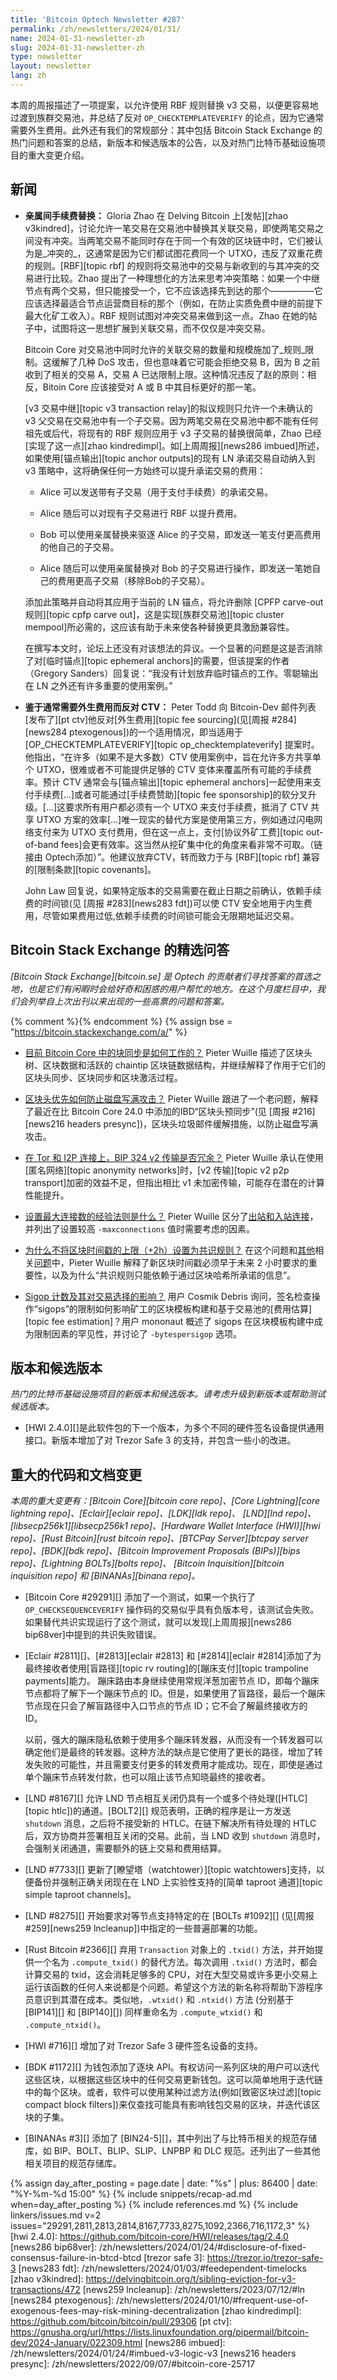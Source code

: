 ```yaml
---
title: 'Bitcoin Optech Newsletter #287'
permalink: /zh/newsletters/2024/01/31/
name: 2024-01-31-newsletter-zh
slug: 2024-01-31-newsletter-zh
type: newsletter
layout: newsletter
lang: zh
---
```

本周的周报描述了一项提案，以允许使用 RBF 规则替换 v3 交易，以便更容易地过渡到族群交易池，并总结了反对 `OP_CHECKTEMPLATEVERIFY` 的论点，因为它通常需要外生费用。此外还有我们的常规部分：其中包括 Bitcoin Stack Exchange 的热门问题和答案的总结，新版本和候选版本的公告，以及对热门比特币基础设施项目的重大变更介绍。

## 新闻

- **<!--kindred-replace-by-fee-->亲属间手续费替换：** Gloria Zhao 在 Delving Bitcoin 上[发帖][zhao v3kindred]，讨论允许一笔交易在交易池中替换其关联交易，即使两笔交易之间没有冲突。当两笔交易不能同时存在于同一个有效的区块链中时，它们被认为是_冲突的_，这通常是因为它们都试图花费同一个 UTXO，违反了双重花费的规则。[RBF][topic rbf] 的规则将交易池中的交易与新收到的与其冲突的交易进行比较。Zhao 提出了一种理想化的方法来思考冲突策略：如果一个中继节点有两个交易，但只能接受一个，它不应该选择先到达的那个—————它应该选择最适合节点运营商目标的那个（例如，在防止实质免费中继的前提下最大化矿工收入）。RBF 规则试图对冲突交易来做到这一点。Zhao 在她的帖子中，试图将这一思想扩展到关联交易，而不仅仅是冲突交易。

  Bitcoin Core 对交易池中同时允许的关联交易的数量和规模施加了_规则_限制。这缓解了几种 DoS 攻击，但也意味着它可能会拒绝交易 B，因为 B 之前收到了相关的交易 A，交易 A 已达限制上限。这种情况违反了赵的原则：相反，Bitoin Core 应该接受对 A 或 B 中其目标更好的那一笔。

  [v3 交易中继][topic v3 transaction relay]的拟议规则只允许一个未确认的 v3 父交易在交易池中有一个子交易。因为两笔交易在交易池中都不能有任何祖先或后代，将现有的 RBF 规则应用于 v3 子交易的替换很简单，Zhao 已经[实现了这一点][zhao kindredimpl]。如[上周周报][news286 imbued]所述，如果使用[锚点输出][topic anchor outputs]的现有 LN 承诺交易自动纳入到 v3 策略中，这将确保任何一方始终可以提升承诺交易的费用：

  - Alice 可以发送带有子交易（用于支付手续费）的承诺交易。

  - Alice 随后可以对现有子交易进行 RBF 以提升费用。

  - Bob 可以使用亲属替换来驱逐 Alice 的子交易，即发送一笔支付更高费用的他自己的子交易。

  - Alice 随后可以使用亲属替换对 Bob 的子交易进行操作，即发送一笔她自己的费用更高子交易（移除Bob的子交易）。

  添加此策略并自动将其应用于当前的 LN 锚点，将允许删除 [CPFP carve-out 规则][topic cpfp carve out]，这是实现[族群交易池][topic cluster mempool]所必需的，这应该有助于未来使各种替换更具激励兼容性。

  在撰写本文时，论坛上还没有对该想法的异议。一个显著的问题是这是否消除了对[临时锚点][topic ephemeral anchors]的需要，但该提案的作者（Gregory Sanders）回复说：“我没有计划放弃临时锚点的工作。零聪输出在 LN 之外还有许多重要的使用案例。”

- **<!--Opposition-to-CTV-based-on-commonly-requiring-exogenous-fees-->鉴于通常需要外生费用而反对 CTV：**
  Peter Todd 向 Bitcoin-Dev 邮件列表[发布了][pt ctv]他反对[外生费用][topic fee sourcing](见[周报 #284][news284 ptexogenous])的一个适用情况，即当适用于  [OP_CHECKTEMPLATEVERIFY][topic op_checktemplateverify] 提案时。他指出，“在许多（如果不是大多数）CTV 使用案例中，旨在允许多方共享单个 UTXO，很难或者不可能提供足够的 CTV 变体来覆盖所有可能的手续费率。预计 CTV 通常会与[锚点输出][topic ephemeral anchors]一起使用来支付手续费[...]或者可能通过[手续费赞助][topic fee sponsorship]的软分叉升级。[...]这要求所有用户都必须有一个 UTXO 来支付手续费，抵消了 CTV 共享 UTXO 方案的效率[...]唯一现实的替代方案是使用第三方，例如通过闪电网络支付来为 UTXO 支付费用，但在这一点上，支付[协议外矿工费][topic out-of-band fees]会更有效率。这当然从挖矿集中化的角度来看非常不可取。（链接由 Optech添加）”。他建议放弃CTV，转而致力于与 [RBF][topic rbf] 兼容的[限制条款][topic covenants]。

  John Law 回复说，如果特定版本的交易需要在截止日期之前确认，依赖手续费的时间锁(见 [周报 #283][news283 fdt])可以使 CTV 安全地用于内生费用，尽管如果费用过低,依赖手续费的时间锁可能会无限期地延迟交易。

## Bitcoin Stack Exchange 的精选问答

*[Bitcoin Stack Exchange][bitcoin.se] 是 Optech 的贡献者们寻找答案的首选之地，也是它们有闲暇时会给好奇和困惑的用户帮忙的地方。在这个月度栏目中，我们会列举自上次出刊以来出现的一些高票的问题和答案。*

{% comment %}<!-- https://bitcoin.stackexchange.com/search?tab=votes&q=created%3a1m..%20is%3aa
nswer -->{% endcomment %}
{% assign bse = "https://bitcoin.stackexchange.com/a/" %}

- [<!--how-does-block-synchronization-work-in-bitcoin-core-today-->目前 Bitcoin Core 中的块同步是如何工作的？]({{bse}}121292)
  Pieter Wuille 描述了区块头树、区块数据和活跃的 chaintip 区块链数据结构，并继续解释了作用于它们的区块头同步、区块同步和区块激活过程。

- [<!--how-does-headers-first-prevent-disk-fill-attack-->区块头优先如何防止磁盘写满攻击？]({{bse}}76018)
  Pieter Wuille 跟进了一个老问题，解释了最近在比 Bitcoin Core 24.0 中添加的IBD“区块头预同步”(见 [周报 #216][news216 headers presync])，区块头垃圾邮件缓解措施，以防止磁盘写满攻击。

- [<!--is-bip324-v2transport-redundant-on-tor-and-i2p-connections-->在 Tor 和 I2P 连接上，BIP 324 v2 传输是否冗余？]({{bse}}121360)
  Pieter Wuille 承认在使用[匿名网络][topic anonymity networks]时，[v2 传输][topic v2 p2p transport]加密的效益不足，但指出相比 v1 未加密传输，可能存在潜在的计算性能提升。

- [<!--what-s-a-rule-of-thumb-for-setting-the-maximum-number-of-connections-->设置最大连接数的经验法则是什么？]({{bse}}121088)
  Pieter Wuille 区分了[出站和入站连接]({{bse}}121015)，并列出了设置较高 `-maxconnections` 值时需要考虑的因素。

- [<!--why-isn-t-the-upper-bound-2h-on-the-block-timestamp-set-as-a-consensus-rule-->为什么不将区块时间戳的上限（+2h）设置为共识规则？]({{bse}}121248)
  在这个问题和[其他]({{bse}}121247)相关[问题]({{bse}}121253)中，Pieter Wuille 解释了新区块时间戳必须早于未来 2 小时要求的重要性，以及为什么“共识规则只能依赖于通过区块哈希所承诺的信息”。

- [<!--sigop-count-and-its-influence-on-transaction-selection-->Sigop 计数及其对交易选择的影响？]({{bse}}121355)
  用户 Cosmik Debris 询问，签名检查操作“sigops”的限制如何影响矿工的区块模板构建和基于交易池的[费用估算][topic fee estimation]？用户 mononaut 概述了 sigops 在区块模板构建中成为限制因素的罕见性，并讨论了 `-bytespersigop` 选项。

## 版本和候选版本

*热门的比特币基础设施项目的新版本和候选版本。请考虑升级到新版本或帮助测试候选版本。*

- [HWI 2.4.0][]是此软件包的下一个版本，为多个不同的硬件签名设备提供通用接口。新版本增加了对 Trezor Safe 3 的支持，并包含一些小的改进。

## 重大的代码和文档变更

_本周的重大变更有：[Bitcoin Core][bitcoin core repo]、[Core
Lightning][core lightning repo]、[Eclair][eclair repo]、[LDK][ldk repo]、
[LND][lnd repo]、[libsecp256k1][libsecp256k1 repo]、[Hardware Wallet
Interface (HWI)][hwi repo]、[Rust Bitcoin][rust bitcoin repo]、[BTCPay
Server][btcpay server repo]、[BDK][bdk repo]、[Bitcoin Improvement
Proposals (BIPs)][bips repo]、[Lightning BOLTs][bolts repo]、
[Bitcoin Inquisition][bitcoin inquisition repo] 和 [BINANAs][binana
repo]。_

- [Bitcoin Core #29291][] 添加了一个测试，如果一个执行了 `OP_CHECKSEQUENCEVERIFY` 操作码的交易似乎具有负版本号，该测试会失败。如果替代共识实现运行了这个测试，就可以发现[上周周报][news286 bip68ver]中提到的共识失败错误。

- [Eclair #2811][]、[#2813][eclair #2813] 和 [#2814][eclair #2814]添加了为最终接收者使用[盲路径][topic rv routing]的[蹦床支付][topic trampoline payments]能力。
  蹦床路由本身继续使用常规洋葱加密节点 ID，即每个蹦床节点都将了解下一个蹦床节点的 ID。但是，如果使用了盲路径，最后一个蹦床节点现在只会了解盲路径中入口节点的节点 ID；它不会了解最终接收方的 ID。

  以前，强大的蹦床隐私依赖于使用多个蹦床转发器，从而没有一个转发器可以确定他们是最终的转发器。这种方法的缺点是它使用了更长的路径，增加了转发失败的可能性，并且需要支付更多的转发费用才能成功。现在，即使是通过单个蹦床节点转发付款，也可以阻止该节点知晓最终的接收者。

- [LND #8167][] 允许 LND 节点相互关闭仍具有一个或多个待处理([HTLC][topic htlc])的通道。[BOLT2][] 规范表明，正确的程序是让一方发送 `shutdown` 消息，之后将不接受新的 HTLC。在链下解决所有待处理的 HTLC 后，双方协商并签署相互关闭的交易。此前，当 LND 收到 `shutdown` 消息时，会强制关闭通道，需要额外的链上交易和费用结算。

- [LND #7733][] 更新了[瞭望塔（watchtower）][topic watchtowers]支持，以便备份并强制正确关闭现在在 LND 上实验性支持的[简单 taproot 通道][topic simple taproot channels]。

- [LND #8275][] 开始要求对等节点支持特定的在 [BOLTs #1092][] (见[周报 #259][news259 lncleanup])中指定的一些普遍部署的功能。

- [Rust Bitcoin #2366][] 弃用 `Transaction` 对象上的 `.txid()` 方法，并开始提供一个名为 `.compute_txid()` 的替代方法。每次调用 `.txid()` 方法时，都会计算交易的 txid，这会消耗足够多的 CPU，对在大型交易或许多更小交易上运行该函数的任何人来说都是个问题。希望这个方法的新名称将帮助下游程序员意识到其潜在成本。类似地，`.wtxid()` 和 `.ntxid()` 方法 (分别基于 [BIP141][] 和 [BIP140][]) 同样重命名为 `.compute_wtxid()` 和 `.compute_ntxid()`。

- [HWI #716][] 增加了对 Trezor Safe 3 硬件签名设备的支持。

- [BDK #1172][] 为钱包添加了逐块 API。有权访问一系列区块的用户可以迭代这些区块，以根据这些区块中的任何交易更新钱包。这可以简单地用于迭代链中的每个区块。或者，软件可以使用某种过滤方法(例如[致密区块过滤][topic compact block filters])来仅查找可能具有影响钱包交易的区块，并迭代该区块的子集。

- [BINANAs #3][] 添加了 [BIN24-5][]，其中列出了与比特币相关的规范存储库，如 BIP、BOLT、BLIP、SLIP、LNPBP 和 DLC 规范。还列出了一些其他相关项目的规范存储库。

{% assign day_after_posting = page.date | date: "%s" | plus: 86400 | date: "%Y-%m-%d 15:00" %}
{% include snippets/recap-ad.md when=day_after_posting %}
{% include references.md %}
{% include linkers/issues.md v=2 issues="29291,2811,2813,2814,8167,7733,8275,1092,2366,716,1172,3" %}
[hwi 2.4.0]: https://github.com/bitcoin-core/HWI/releases/tag/2.4.0
[news286 bip68ver]: /zh/newsletters/2024/01/24/#disclosure-of-fixed-consensus-failure-in-btcd-btcd
[trezor safe 3]: https://trezor.io/trezor-safe-3
[news283 fdt]: /zh/newsletters/2024/01/03/#feedependent-timelocks
[zhao v3kindred]: https://delvingbitcoin.org/t/sibling-eviction-for-v3-transactions/472
[news259 lncleanup]: /zh/newsletters/2023/07/12/#ln
[news284 ptexogenous]: /zh/newsletters/2024/01/10/#frequent-use-of-exogenous-fees-may-risk-mining-decentralization
[zhao kindredimpl]: https://github.com/bitcoin/bitcoin/pull/29306
[pt ctv]: https://gnusha.org/url/https://lists.linuxfoundation.org/pipermail/bitcoin-dev/2024-January/022309.html
[news286 imbued]: /zh/newsletters/2024/01/24/#imbued-v3-logic-v3
[news216 headers presync]: /zh/newsletters/2022/09/07/#bitcoin-core-25717
